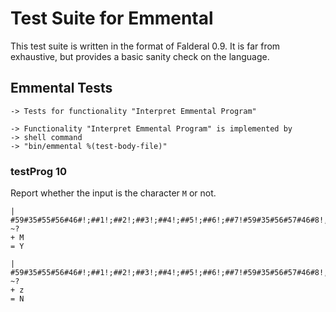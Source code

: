 Test Suite for Emmental
=======================

This test suite is written in the format of Falderal 0.9.  It is far from
exhaustive, but provides a basic sanity check on the language.

Emmental Tests
--------------

    -> Tests for functionality "Interpret Emmental Program"

    -> Functionality "Interpret Emmental Program" is implemented by
    -> shell command
    -> "bin/emmental %(test-body-file)"

### testProg 10 ###

Report whether the input is the character `M` or not.

    | #59#35#55#56#46#!;##1!;##2!;##3!;##4!;##5!;##6!;##7!#59#35#56#57#46#8!,#77-~?
    + M
    = Y

    | #59#35#55#56#46#!;##1!;##2!;##3!;##4!;##5!;##6!;##7!#59#35#56#57#46#8!,#77-~?
    + z
    = N

